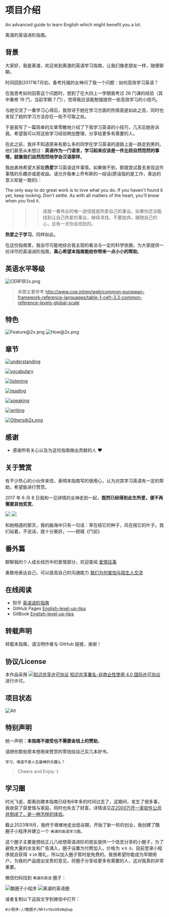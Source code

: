 # 项目介绍

An advanced guide to learn English which might benefit you a lot.

离谱的英语进阶指南。

## 背景

大家好，我是离谱，欢迎来到离谱的英语学习指南，让我们像老朋友一样，随便聊聊。

时间回到2017年7月初，备考托福的女神问了我一个问题：如何高效学习英语？


在我思考如何回答这个问题时，想到了在大四上一学期我考过 26 门课的经验（其中重修 19 门，当前学期 7 门），觉得我应该能勉强提供一些高效学习的小技巧。

与她交流了一番学习心得后，我惊讶于她在学习方面的热情竟是如此之高，同时也发现了她的学习方法存在一些不可取之处。

于是我写了一篇简单的文章零散地介绍了下我学习英语的小技巧，几天后她告诉我，希望我可以将这些学习经验稍加整理，分享给更多有需要的人。

在此之前，我并不知道原来有那么多的同学在学习英语的道路上是一路走到黑的。
他们甚至从未想过：**英语作为一门语言，学习起来应该是一件比较自然而然的事情，就像我们自然而然地学会汉语那样**。

我由衷地希望大家能**热爱**学习英语这件事情，如果做不到，那就尝试着去发现这件事情的乐趣亦或是收益。请允许我奉上乔布斯的一段话(原话指的是工作，表达的意义却是一致的)：

The only way to do great work is to love what you do. If you haven't found it yet, keep looking. Don't settle. As with all matters of the heart, you'll know when you find it.
>>>成就一番伟业的唯一途径就是热爱自己的事业。如果你还没能找到让自己热爱的事业，继续寻找，不要放弃。跟随自己的心，总有一天你会找到的。

**热爱之于学习**，同样如此。

在这份指南里，我会尽可能地综合我主观的看法与一定的科学依据，为大家提供一份详尽的英语进阶指南，**真心希望本指南能给你带来一点小小的帮助**。

## 英语水平等级

![CERF@2x.png](assets/CEFR@2x.png)

> 本图主要参考 http://www.coe.int/en/web/common-european-framework-reference-languages/table-1-cefr-3.3-common-reference-levels-global-scale

## 特色

![Feature@2x.png](assets/Feature.png)
![How@2x.png](assets/How.png)

## 章节

[![understanding](assets/understanding@2x.png)](part-1/1-understanding.md)

[![vocabulary](assets/vocabulary@2x.png)](part-1/2-vocabulary.md)

[![listening](assets/listening@2x.png)](part-1/3-listening.md)

[![reading](assets/reading@2x.png)](part-1/4-reading.md)

[![speaking](assets/speaking@2x.png)](part-1/5-speaking.md)

[![writing](assets/writing@2x.png)](part-1/6-writing.md)

[![Others@2x.png](assets/Others@2x.png)](part-2/x-misc.md)


## 感谢

- 感谢所有关心以及为这份指南做出贡献的人 ❤️

## 关于赞赏

有不少热心的小伙伴来信，表明本指南写的很用心，认为对其学习英语有一定的帮助，希望能进行赞赏。

2017 年 6 月 8 日我和一见钟情的女神走到一起，**既然已经得到此生所爱，便不再需要其他奖赏**。 

![](assets/l1.jpeg)
![](assets/l3.jpeg)

   和她相遇的那天，我的脑海中只有一句话：草在结它的种子，风在摇它的叶子。我们站着，不说话，就十分美好。——顾城《门前》



## 番外篇

聊聊我的个人成长经历中的爱情部分，欢迎查阅 [爱情往事]([https://www.zhihu.com/column/c_1447635258011660288](https://github.com/byoungd/English-level-up-tips/tree/master/part-3))

勇敢地表达自己，可以提高自己的沟通能力 [我们为何害怕与陌生人交流](https://github.com/byoungd/me/blob/main/blog/3.why-we-are-afraid-to-communicate-with-strangers.md)


## 在线阅读

- 知乎 [英语进阶指南](https://www.zhihu.com/column/c_1453146248568631296)
- GitHub Pages [English-level-up-tips](https://byoungd.github.io/English-level-up-tips/#/) 
- GitBook [English-level-up-tips](https://babyyoung.gitbook.io/english-level-up-tips/)

## 转载声明

转载本指南，请注明作者与 GitHub 链接，谢谢！


## 协议/License

本作品采用 <a rel="license" href="http://creativecommons.org/licenses/by-nc/4.0/"><img alt="知识共享许可协议" style="border-width:0" src="https://i.creativecommons.org/l/by-nc/4.0/88x31.png" /></a> <a rel="license" href="http://creativecommons.org/licenses/by-nc/4.0/">知识共享署名-非商业性使用 4.0 国际许可协议</a> 进行许可。

## 项目状态

![Alt](https://repobeats.axiom.co/api/embed/e9f25b6200dc09f2d6d831bca87c5035869980fd.svg "Repobeats analytics image")


## 特别声明

统一声明：**本指南不接受也不需要金钱上的赞助**。

请把你那些原本想用来赞赏的零钱给自己买几本好书。

    学习，难道不是人生最棒的乐趣么？

> Cheers and Enjoy :)


## 学习圈

时光飞逝，距离创建本指南已经有6年多的时间过去了，这期间，发生了很多事，我收获了获爱情与家庭，同时也失去了财富，详情请见[花2000万开一家软件公司并倒闭了，是一种怎样的体验](https://zhuanlan.zhihu.com/p/653380203)。

截止2023年9月，我终于艰难地走出低谷期，开始了新一轮的创业，我创建了酷圈子小程序并建立一个 `离谱的英语学习圈`。

这个圈子主要是想给正儿八经想英语进阶的朋友提供一个信息分享的小圈子，为了避免大量的水友和广告涌入，圈子设置为付费加入，价格为 `￥9.9`，目前登录小程序就会获得 `￥10` 赠礼，所以加入圈子暂时是免费的。我很希望你能成为早期用户，为我的产品提出宝贵的意见，将圈子分享给更多有需要的人，这对我真的非常重要。

微信扫码找到 `离谱的英语` 圈子：

![酷圈子小程序](/assets/ku0mp.jpg)
![离谱的英语圈](/assets/mp-q.jpg)

或者复制以下这段文字到微信中打开：

`#小程序://酷圈子/NhtvtbvU0zWqSwp`
